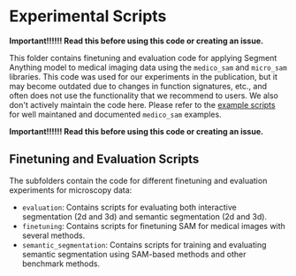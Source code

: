 # Experimental Scripts

<b> Important!!!!!! Read this before using this code or creating an issue. </b>

This folder contains finetuning and evaluation code for applying Segment Anything model to medical imaging data using the `medico_sam` and `micro_sam` libraries. This code was used for our experiments in the publication, but it may become outdated due to changes in function signatures, etc., and often does not use the functionality that we recommend to users. We also don't actively maintain the code here. Please refer to the [example scripts](https://github.com/computational-cell-analytics/medico-sam/tree/master/examples) for well maintaned and documented `medico_sam` examples.

<b> Important!!!!!! Read this before using this code or creating an issue. </b>

## Finetuning and Evaluation Scripts

The subfolders contain the code for different finetuning and evaluation experiments for microscopy data:
- `evaluation`: Contains scripts for evaluating both interactive segmentation (2d and 3d) and semantic segmentation (2d and 3d).
- `finetuning`: Contains scripts for finetuning SAM for medical images with several methods.
- `semantic_segmentation`: Contains scripts for training and evaluating semantic segmentation using SAM-based methods and other benchmark methods.
